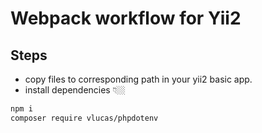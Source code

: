 # Webpack workflow for Yii2

## Steps

* copy files to corresponding path in your yii2 basic app.
* install dependencies 👇🏼

```bash
npm i
composer require vlucas/phpdotenv
```
